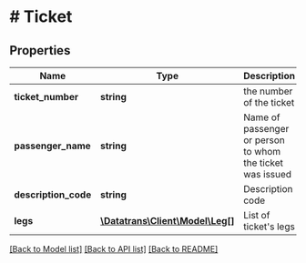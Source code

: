 # # Ticket

## Properties

Name | Type | Description | Notes
------------ | ------------- | ------------- | -------------
**ticket_number** | **string** | the number of the ticket | [optional]
**passenger_name** | **string** | Name of passenger or person to whom the ticket was issued | [optional]
**description_code** | **string** | Description code | [optional]
**legs** | [**\Datatrans\Client\Model\Leg[]**](Leg.md) | List of ticket&#39;s legs | [optional]

[[Back to Model list]](../../README.md#models) [[Back to API list]](../../README.md#endpoints) [[Back to README]](../../README.md)
